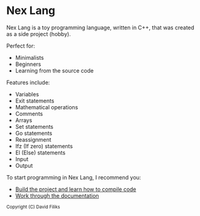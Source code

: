 # Nex Lang

Nex Lang is a toy programming language, written in C++, that was created as a side project (hobby).

Perfect for:
- Minimalists
- Beginners
- Learning from the source code

Features include:
- Variables
- Exit statements
- Mathematical operations
- Comments
- Arrays
- Set statements
- Go statements
- Reassignment
- Ifz (If zero) statements
- El (Else) statements
- Input
- Output

To start programming in Nex Lang, I recommend you:
- [Build the project and learn how to compile code](INFO.md)
- [Work through the documentation](docs/DOCS.pdf)

<sub> Copyright (C) David Filiks </sub>
